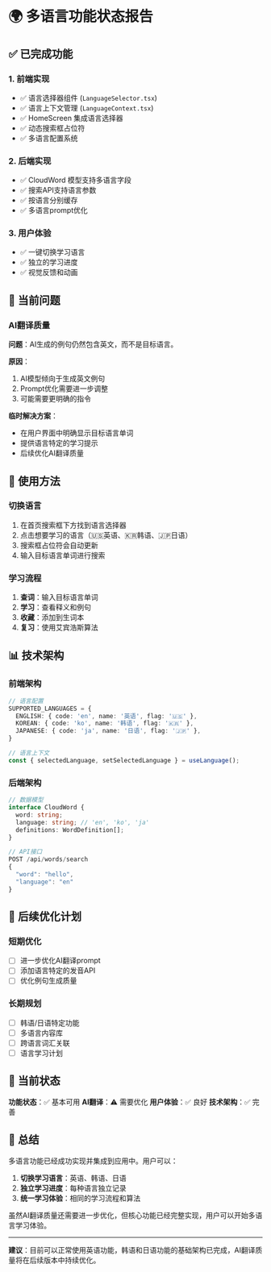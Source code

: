 # 🌍 多语言功能状态报告

## ✅ 已完成功能

### 1. 前端实现
- ✅ 语言选择器组件 (`LanguageSelector.tsx`)
- ✅ 语言上下文管理 (`LanguageContext.tsx`)
- ✅ HomeScreen 集成语言选择器
- ✅ 动态搜索框占位符
- ✅ 多语言配置系统

### 2. 后端实现
- ✅ CloudWord 模型支持多语言字段
- ✅ 搜索API支持语言参数
- ✅ 按语言分别缓存
- ✅ 多语言prompt优化

### 3. 用户体验
- ✅ 一键切换学习语言
- ✅ 独立的学习进度
- ✅ 视觉反馈和动画

## 🔧 当前问题

### AI翻译质量
**问题**：AI生成的例句仍然包含英文，而不是目标语言。

**原因**：
1. AI模型倾向于生成英文例句
2. Prompt优化需要进一步调整
3. 可能需要更明确的指令

**临时解决方案**：
- 在用户界面中明确显示目标语言单词
- 提供语言特定的学习提示
- 后续优化AI翻译质量

## 🚀 使用方法

### 切换语言
1. 在首页搜索框下方找到语言选择器
2. 点击想要学习的语言（🇺🇸英语、🇰🇷韩语、🇯🇵日语）
3. 搜索框占位符会自动更新
4. 输入目标语言单词进行搜索

### 学习流程
1. **查词**：输入目标语言单词
2. **学习**：查看释义和例句
3. **收藏**：添加到生词本
4. **复习**：使用艾宾浩斯算法

## 📊 技术架构

### 前端架构
```typescript
// 语言配置
SUPPORTED_LANGUAGES = {
  ENGLISH: { code: 'en', name: '英语', flag: '🇺🇸' },
  KOREAN: { code: 'ko', name: '韩语', flag: '🇰🇷' },
  JAPANESE: { code: 'ja', name: '日语', flag: '🇯🇵' },
}

// 语言上下文
const { selectedLanguage, setSelectedLanguage } = useLanguage();
```

### 后端架构
```typescript
// 数据模型
interface CloudWord {
  word: string;
  language: string; // 'en', 'ko', 'ja'
  definitions: WordDefinition[];
}

// API接口
POST /api/words/search
{
  "word": "hello",
  "language": "en"
}
```

## 🔮 后续优化计划

### 短期优化
- [ ] 进一步优化AI翻译prompt
- [ ] 添加语言特定的发音API
- [ ] 优化例句生成质量

### 长期规划
- [ ] 韩语/日语特定功能
- [ ] 多语言内容库
- [ ] 跨语言词汇关联
- [ ] 语言学习计划

## 🎯 当前状态

**功能状态**：✅ 基本可用
**AI翻译**：⚠️ 需要优化
**用户体验**：✅ 良好
**技术架构**：✅ 完善

## 📝 总结

多语言功能已经成功实现并集成到应用中。用户可以：

1. **切换学习语言**：英语、韩语、日语
2. **独立学习进度**：每种语言独立记录
3. **统一学习体验**：相同的学习流程和算法

虽然AI翻译质量还需要进一步优化，但核心功能已经完整实现，用户可以开始多语言学习体验。

---

**建议**：目前可以正常使用英语功能，韩语和日语功能的基础架构已完成，AI翻译质量将在后续版本中持续优化。 